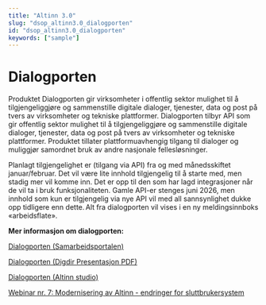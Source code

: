 ```yaml
---
title: "Altinn 3.0"
slug: "dsop_altinn3.0_dialogporten"
id: "dsop_altinn3.0_dialogporten"
keywords: ["sample"]
---
```


# Dialogporten

Produktet Dialogporten gir virksomheter i offentlig sektor mulighet til å tilgjengeliggjøre og sammenstille digitale dialoger, tjenester, data og post på tvers av virksomheter og tekniske plattformer. Dialogporten tilbyr API som gir offentlig sektor mulighet til å tilgjengeliggjøre og sammenstille digitale dialoger, tjenester, data og post på tvers av virksomheter og tekniske plattformer. Produktet tillater plattformuavhengig tilgang til dialoger og muliggjør samordnet bruk av andre nasjonale fellesløsninger.

Planlagt tilgjengelighet er (tilgang via API) fra og med månedsskiftet januar/februar. Det vil være lite innhold tilgjengelig til å starte med, men stadig mer vil komme inn. Det er opp til den som har lagd integrasjoner når de vil ta i bruk funksjonaliteten. Gamle API-er stenges juni 2026, men innhold som kun er tilgjengelig via nye API vil med all sannsynlighet dukke opp tidligere enn dette. Alt fra dialogporten vil vises i en ny meldingsinnboks «arbeidsflate».

**Mer informasjon om dialogporten:**

[Dialogporten (Samarbeidsportalen)](https:/samarbeid.digdir.no/altinn/dialogporten/2347)

[Dialogporten (Digdir Presentasjon PDF)](https:/www.digdir.no/media/4871/download)

[Dialogporten (Altinn studio)](https:/docs.altinn.studio/dialogporten/)

[Webinar nr. 7: Modernisering av Altinn - endringer for sluttbrukersystem](https:/www.digdir.no/felleslosninger/webinar-nr-7-modernisering-av-altinn-endringer-sluttbrukersystem/6518)

